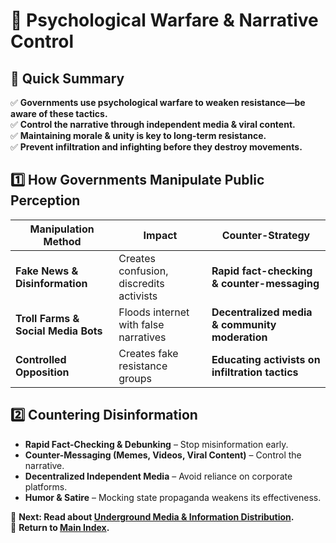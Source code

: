 
# 📢 Psychological Warfare & Narrative Control  

## 📜 Quick Summary  
✅ **Governments use psychological warfare to weaken resistance—be aware of these tactics.**  
✅ **Control the narrative through independent media & viral content.**  
✅ **Maintaining morale & unity is key to long-term resistance.**  
✅ **Prevent infiltration and infighting before they destroy movements.**  

## 1️⃣ How Governments Manipulate Public Perception  
| Manipulation Method | Impact | Counter-Strategy |
|-------------------|--------|----------------|
| **Fake News & Disinformation** | Creates confusion, discredits activists | **Rapid fact-checking & counter-messaging** |
| **Troll Farms & Social Media Bots** | Floods internet with false narratives | **Decentralized media & community moderation** |
| **Controlled Opposition** | Creates fake resistance groups | **Educating activists on infiltration tactics** |

## 2️⃣ Countering Disinformation  
- **Rapid Fact-Checking & Debunking** – Stop misinformation early.  
- **Counter-Messaging (Memes, Videos, Viral Content)** – Control the narrative.  
- **Decentralized Independent Media** – Avoid reliance on corporate platforms.  
- **Humor & Satire** – Mocking state propaganda weakens its effectiveness.  

📌 **Next: Read about [Underground Media & Information Distribution](media_distribution.md).**  
📌 **Return to [Main Index](index.md).**  
